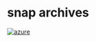 # snap archives

[![azure](https://dev.azure.com/bunjee/snap/_apis/build/status/omega-gg.snap)](https://dev.azure.com/bunjee/snap/_build)
